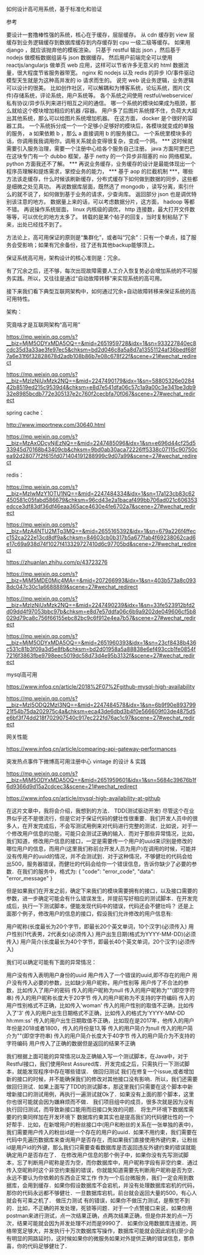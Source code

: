如何设计高可用系统，基于标准化和验证









































参考 

要设计一套撸棒性强的系统，核心在于缓存，层层缓存。
从 cdn 缓存到 view 层缓存到业务逻辑缓存到数据库缓存到内存缓存到 cpu 一级二级等缓存。
如果用 django ，就应该抛弃他的模板渲染。
只基于 restful 输出 json ，然后基于 nodejs 做模板数据组装与 json 数据缓存。
然后用户前端完全可以使用 reactjs/angularjs 做单页 web 应用，这样可以节省许多无意义的 html 数据流量，很大程度节省服务器带宽。
nginx 和 nodejs 以及 redis 的异步 IO/事件驱动模型天生就是为这种高并发的 io 请求而生的。
说完 web 说业务逻辑，业务逻辑可以设计的很美。
比如创作社区，可以解耦和为博客系统，论坛系统，图片(文件)存储系统，评论系统，用户系统等。
各个系统之间使用 restful/webservice/私有协议/异步队列来进行相互之间的通信。
哪一个系统的模块如果成为瓶颈，那么就给这个模块增加相应的机器 /容器。
用户多了后图片系统撑不住，负荷大大超出其他系统，那么可以给图片系统增加机器。
在这方面， docker 是个很好的容器工具。
一个系统拆分成一个一个足够小足够好的模块后，各模块就变成的单独的服务， a 如果依赖 b ，那么 a 直接调用 b 的服务接口。
一个系统里模块多的话，你调用我我调用你，调用关系就会变得很复杂，变成一个网。
*** 这时候就需要引入服务治理，需要一个注册中心给各个服务自己注册。
java 方面阿里巴巴在这块专门有一个 dubbo 框架，基于 netty 的一个异步非阻塞的 nio 网络框架。 python 方面我还不了解。 ***
再说业务缓存，业务缓存的设计是最能体现出一个程序员理解和提炼需求，掌控业务的能力，
*** 基于 aop 的拦截机制 ***，哪些方法该走缓存，什么时候该刷新缓存，分布式缓存下如何做到数据的同步，这些都是细微之处见真功。
再说数据库层面，既然选了 mongodb ，读写分离，索引什么的就不说了，如何做到基于业务的请求，少查询库。
返回部分 json 也是调优特别该注意的地方。
数据量上来的话，可以考虑数据分片，这方面， hadoop 等都不错。
再说操作系统层面， linux 内核级的调优， http 连接数，最大打开文件数等等，可以优化的地方太多了。
转载的是某个帖子的回复，当时复制粘贴了下来，出处已经找不到了。


方法论上，高可用保证的原则是“集群化”，或者叫“冗余”：只有一个单点，挂了服务会受影响；如果有冗余备份，挂了还有其他backup能够顶上。

保证系统高可用，架构设计的核心准则是：冗余。

有了冗余之后，还不够，每次出现故障需要人工介入恢复势必会增加系统的不可服务实践。所以，又往往是通过“自动故障转移”来实现系统的高可用。

接下来我们看下典型互联网架构中，如何通过冗余+自动故障转移来保证系统的高可用特性。


架构：

究竟啥才是互联网架构“高可用”

https://mp.weixin.qq.com/s?__biz=MjM5ODYxMDA5OQ==&mid=2651959728&idx=1&sn=933227840ec8cdc35d3a33ae3fe97ec5&chksm=bd2d046c8a5a8d7a13551124af36bedf68f7a6e31f6f32828678d2adb108b86b7e08c678f22f&scene=21#wechat_redirect


https://mp.weixin.qq.com/s?__biz=MzIzNjUxMzk2NQ==&mid=2247490179&idx=1&sn=58805326e028442b8519ed215c9539d4&chksm=e8d7e541dfa06c57c1a9a00c3e341be3db932e8985bcdb772e305137e2c760f2cecbfa70f067&scene=27#wechat_redirect

spring cache：

http://www.importnew.com/30640.html

https://mp.weixin.qq.com/s?__biz=MzAxODcyNjEzNQ==&mid=2247485096&idx=1&sn=e696d44cf25d533945d70168b43409cb&chksm=9bd0ab30aca72226ff5338c07115c90750cea92d28077f2f615fd071404191288999c9d07a99&scene=27#wechat_redirect




redis：

https://mp.weixin.qq.com/s?__biz=MzIwMzY1OTU1NQ==&mid=2247484334&idx=1&sn=17a123cb83c62450581c05fabd586679&chksm=96cd43e2a1bacaf499bb706ad021c606353edcce3df83df36df46eaa365ace4630e4fe6702a7&scene=27#wechat_redirect

https://mp.weixin.qq.com/s?__biz=MzA4NTU2MTg3MQ==&mid=2655165392&idx=1&sn=679a226f4ffecc152ca222e13cd8df9a&chksm=84603cb0b317b5a677fab4f69238062cad6e17c69a938d74f1027f413329727410d6c97705bd&scene=27#wechat_redirect


https://zhuanlan.zhihu.com/p/43723276

https://mp.weixin.qq.com/s?__biz=MjM5MDE0Mjc4MA==&mid=207266993&idx=1&sn=403b573a8c0938dc047c30c1a6688889&scene=27#wechat_redirect

https://mp.weixin.qq.com/s?__biz=MzIzNjUxMzk2NQ==&mid=2247490239&idx=1&sn=33fe523912bfd2d09dd4f97053bbc97b&chksm=e8d7e57ddfa06c6b9a9202de049606cf5b8029d79ca8c756f66155ebc82bc9c6f912e4ea7b57&scene=27#wechat_redirect


https://mp.weixin.qq.com/s?__biz=MjM5ODYxMDA5OQ==&mid=2651960393&idx=1&sn=23cf8438b436c531c81b3f09a3d5e8fb&chksm=bd2d01958a5a88838e6ef493ccb1fe0854f7216f3863fbe9798eec5019dc58d73d4e95b3132f&scene=27#wechat_redirect

mysql高可用

https://www.infoq.cn/article/2018%2F07%2Fgithub-mysql-high-availability

https://mp.weixin.qq.com/s?__biz=MzI5ODQ2MzI3NQ==&mid=2247484578&idx=1&sn=6b9f90e89379921f54b75da202975c4a&chksm=eca43de6dbd3b4f0e566609f03de4875d5e6bf3f74dd218f702907540c917ec222fd76ac1c97&scene=27#wechat_redirect

网关性能

https://www.infoq.cn/article/comparing-api-gateway-performances

突发热点事件下微博高可用注册中心 vintage 的设计 & 实践

https://mp.weixin.qq.com/s?__biz=MjM5ODYxMDA5OQ==&mid=2651959601&idx=1&sn=5684c39676b1f6d9366d9d15a2cdcec3&scene=21#wechat_redirect

https://www.infoq.cn/article/mysql-high-availability-at-github

在这片文章中，我将会介绍，我想到的方法．
TDD(测试驱动开发)
尽管这个在业界似乎还不是很流行，但是它对于保证代码的健壮性很重要．我们开发人员中的很多人，在开发完成后，不会写测试用例来对代码进行完整的测试．比如说，对于一个修改用户信息的功能，可能只会测试正确的输入．而对于那些异常情况，比如，我们知道，修改用户信息的接口，一定是需要传一个用户的uuid来识别是修改的哪位用户的信息，而用户(这里我们称前台开发人员为用户)在调用的时候，可能并没有传用户的uuid的情况，并不会测试到．对于这种情况，不够健壮的代码会给出500，服务器错误，而健壮的代码会给你一个错误信息，告诉你缺少了必要的参数．在我们的服务中，格式为:
{
    "code": "error_code",
    "data": "error_message"
}

但是如果我们在开发之前，确定下来我们的模块需要拥有的接口，以及接口需要的参数，进一步确定可能会有什么错误发生，并提前写好相应的测试脚本．在开发完成后，执行一下测试脚本，便能发现代码中的错误，代码还会不健壮吗？
还是上面那个例子，修改用户的信息的接口，假设我们允许修改的用户信息有:

用户昵称(长度最长为20个字节，即最长20个英文单词，10个汉字)(必须传入)
用户性别(1代表男，2代表女)(必须传入)
用户出生日期(格式为YYYY-MM-DD)(必须传入)
用户简介(长度最长为40个字节，即最长40个英文单词，20个汉字)(必须传入)

我们可以确定可能有下面的异常情况：

用户没有传入表明用户身份的uuid
用户传入了一个错误的uuid,即不存在的用户
用户没有传入必要的参数，比如缺少用户昵称，用户性别等
用户传了不合法的参数，比如传入了用户的密码
传入的用户昵称为null
传入的用户昵称为""(即空字符串)
传入的用户昵称长度大于20字节
传入的用户昵称为不支持的字符编码
传入的用户性别格式不正确，比如传入'woman'
传入的用户性别的取值不正确，比如传入了'3'
传入的用户出生日期格式不正确，比如传入的格式为'YYYY-MM-DD hh:mm:ss'
传入的用户出生日期取值不正确，比如现在是2017年，他传入的用户年份是2018或者1800，传入的月份是13,等
传入的用户简介为null
传入的用户简介为""(即空字符串)
传入的用户简介长度大于40字节
传入的用户简介为不支持的字符编码
用户传入了正确的数据但是返回的结果不正确

我们根据上面可能的异常情况以及正确输入写一个测试脚本，在Java中，对于Restful接口，我们使用Rest Assured库．开发完成之后，只需执行一下测试脚本，就能发现程序中存在哪些错误．
做回归测试
我们在修复一个issue,或者增加新的接口的时候，并不能确保我们的修改对其他接口没有影响．所以，我们还需要做回归测试．如果上面写了TDD的测试脚本，那这里我们只需要在这个脚本中新增新接口的测试用例，再执行一遍测试就Ok了．如果没有上面的那个脚本，这里你也很可能就会因为嫌麻烦而不做．
我们项目组中的成员，很多次就是因为没有执行回归测试，而导致新接口能用而旧接口失效的问题．
将生产环境下数据库需要的约束同样加在开发环境下
数据库约束其实也是提高我们的代码健壮性的一个好帮手．比如，在新增用户的粉丝接口中(用户和粉丝的关系在一张单独的表中)，我们需要用户传入的粉丝id是一个存在的用户的uuid．如果不用约束，我们需要在代码中先遍历数据库来查询用户是否存在，而如果我们直接使用外键约束，让粉丝id是用户id的外键，那么我们只需要查看数据库是否返回违反外键约束的错误就能确定用户是否存在了．
在修改用户信息的那个例子中，如果你没有先写测试脚本，忘了判断用户昵称是否为空，而你数据库中，用户昵称字段有非空约束．通过传入空昵称时这个非空约束报的错误，你就能知道需要先判断用户昵称是否为空．
永远不要认为你依赖的东西会正常工作
作为一个后台微服务，我们一定会用到数据库，会用到缓存．如果你假设数据库不会宕机，并没有处理数据库宕机的代码，那你的代码永远都不够健壮．一旦数据库宕机，前台就会返回大量的500，有心人就会有可乘之机了．
做压力测试
有的错误，如果你不做压力测试，是察觉不到的．比如，不正确的并发处理，死锁等问题．对于一个点赞接口来说，如果你用postman来进行测试，点一次结果正确，点两次结果正确，但是你并发的点一万次，结果可能就会因为并发处理不对而是9990了．
如果你没用数据库连接池，网络带宽足够大，并发执行十万次数据库写操作，数据库可能就会因此宕机(至少会有明显的网路延时)，这时候如果你的微服务如果对外提供正确的错误信息，那恭喜，你的代码足够健壮了．


